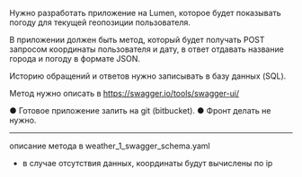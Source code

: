 
Нужно разработать приложение на Lumen, которое будет показывать погоду для текущей геопозиции пользователя.

В приложении должен быть метод, который будет получать POST запросом координаты пользователя и дату, в ответ отдавать название города и погоду в формате JSON.

Историю обращений и ответов нужно записывать в базу данных (SQL).

Метод нужно описать в https://swagger.io/tools/swagger-ui/



●	Готовое приложение залить на git (bitbucket).
●	Фронт делать не нужно. 

_______________________________________________________________

описание метода в weather_1_swagger_schema.yaml

- в случае отсутствия данных, координаты будут вычислены по ip
